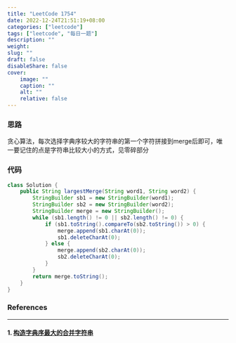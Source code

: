 ```yaml
---
title: "LeetCode 1754"
date: 2022-12-24T21:51:19+08:00
categories: ["leetcode"]
tags: ["leetcode", "每日一题"]
description: ""
weight:
slug: ""
draft: false
disableShare: false
cover:
    image: ""
    caption: ""
    alt: ""
    relative: false
---
```


### 思路

贪心算法，每次选择字典序较大的字符串的第一个字符拼接到merge后即可，唯一要记住的点是字符串比较大小的方式，见零碎部分

### 代码

```java
class Solution {
    public String largestMerge(String word1, String word2) {
        StringBuilder sb1 = new StringBuilder(word1);
        StringBuilder sb2 = new StringBuilder(word2);
        StringBuilder merge = new StringBuilder();
        while (sb1.length() != 0 || sb2.length() != 0) {
            if (sb1.toString().compareTo(sb2.toString()) > 0) {
                merge.append(sb1.charAt(0));
                sb1.deleteCharAt(0);
            } else {
                merge.append(sb2.charAt(0));
                sb2.deleteCharAt(0);
            }
        }
        return merge.toString();
    }
}
```

### References

---

#### 1. [构造字典序最大的合并字符串](https://leetcode.cn/problems/largest-merge-of-two-strings/description/)
